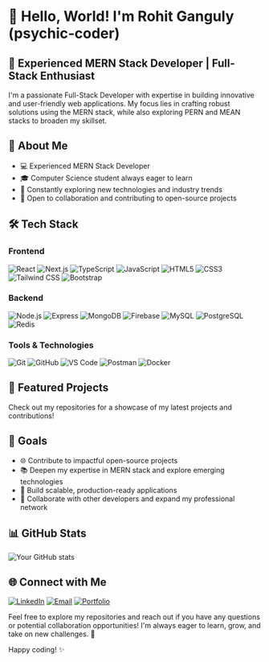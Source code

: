 # 👋 Hello, World! I'm Rohit Ganguly (psychic-coder)

## 💼 Experienced MERN Stack Developer | Full-Stack Enthusiast

I'm a passionate Full-Stack Developer with expertise in building innovative and user-friendly web applications. My focus lies in crafting robust solutions using the MERN stack, while also exploring PERN and MEAN stacks to broaden my skillset.

## 🚀 About Me

- 💻 Experienced MERN Stack Developer
- 🎓 Computer Science student always eager to learn
- 🌱 Constantly exploring new technologies and industry trends
- 🤝 Open to collaboration and contributing to open-source projects

## 🛠️ Tech Stack

### Frontend
![React](https://img.shields.io/badge/-React-61DAFB?style=flat-square&logo=react&logoColor=black)
![Next.js](https://img.shields.io/badge/-Next.js-000000?style=flat-square&logo=next.js&logoColor=white)
![TypeScript](https://img.shields.io/badge/-TypeScript-3178C6?style=flat-square&logo=typescript&logoColor=white)
![JavaScript](https://img.shields.io/badge/-JavaScript-F7DF1E?style=flat-square&logo=javascript&logoColor=black)
![HTML5](https://img.shields.io/badge/-HTML5-E34F26?style=flat-square&logo=html5&logoColor=white)
![CSS3](https://img.shields.io/badge/-CSS3-1572B6?style=flat-square&logo=css3&logoColor=white)
![Tailwind CSS](https://img.shields.io/badge/-Tailwind_CSS-38B2AC?style=flat-square&logo=tailwind-css&logoColor=white)
![Bootstrap](https://img.shields.io/badge/-Bootstrap-7952B3?style=flat-square&logo=bootstrap&logoColor=white)

### Backend
![Node.js](https://img.shields.io/badge/-Node.js-339933?style=flat-square&logo=node.js&logoColor=white)
![Express](https://img.shields.io/badge/-Express-000000?style=flat-square&logo=express&logoColor=white)
![MongoDB](https://img.shields.io/badge/-MongoDB-47A248?style=flat-square&logo=mongodb&logoColor=white)
![Firebase](https://img.shields.io/badge/-Firebase-FFCA28?style=flat-square&logo=firebase&logoColor=black)
![MySQL](https://img.shields.io/badge/-MySQL-4479A1?style=flat-square&logo=mysql&logoColor=white)
![PostgreSQL](https://img.shields.io/badge/-PostgreSQL-336791?style=flat-square&logo=postgresql&logoColor=white)
![Redis](https://img.shields.io/badge/-Redis-DC382D?style=flat-square&logo=redis&logoColor=white)

### Tools & Technologies
![Git](https://img.shields.io/badge/-Git-F05032?style=flat-square&logo=git&logoColor=white)
![GitHub](https://img.shields.io/badge/-GitHub-181717?style=flat-square&logo=github&logoColor=white)
![VS Code](https://img.shields.io/badge/-VS_Code-007ACC?style=flat-square&logo=visual-studio-code&logoColor=white)
![Postman](https://img.shields.io/badge/-Postman-FF6C37?style=flat-square&logo=postman&logoColor=white)
![Docker](https://img.shields.io/badge/-Docker-2496ED?style=flat-square&logo=docker&logoColor=white)

## 🌟 Featured Projects

Check out my repositories for a showcase of my latest projects and contributions!

## 🎯 Goals

- 🌐 Contribute to impactful open-source projects
- 📚 Deepen my expertise in MERN stack and explore emerging technologies
- 🚀 Build scalable, production-ready applications
- 🤝 Collaborate with other developers and expand my professional network

## 📊 GitHub Stats

![Your GitHub stats](https://github-readme-stats.vercel.app/api?username=psychic-coder&show_icons=true&theme=radical)

## 🌐 Connect with Me

[![LinkedIn](https://img.shields.io/badge/-LinkedIn-0A66C2?style=flat-square&logo=linkedin&logoColor=white)](https://www.linkedin.com/in/rohit-ganguly-42685521b)
[![Email](https://img.shields.io/badge/-Email-D14836?style=flat-square&logo=gmail&logoColor=white)](mailto:rohitganguly450@gmail.com)
[![Portfolio](https://img.shields.io/badge/-Portfolio-4285F4?style=flat-square&logo=google-chrome&logoColor=white)](https://your-portfolio-url.com)

Feel free to explore my repositories and reach out if you have any questions or potential collaboration opportunities! I'm always eager to learn, grow, and take on new challenges. 🚀

Happy coding! ✨
